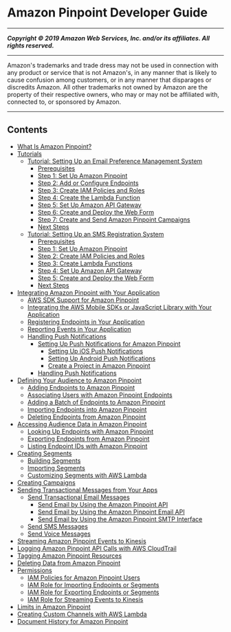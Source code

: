 # Amazon Pinpoint Developer Guide

-----
*****Copyright &copy; 2019 Amazon Web Services, Inc. and/or its affiliates. All rights reserved.*****

-----
Amazon's trademarks and trade dress may not be used in 
     connection with any product or service that is not Amazon's, 
     in any manner that is likely to cause confusion among customers, 
     or in any manner that disparages or discredits Amazon. All other 
     trademarks not owned by Amazon are the property of their respective
     owners, who may or may not be affiliated with, connected to, or 
     sponsored by Amazon.

-----
## Contents
+ [What Is Amazon Pinpoint?](welcome.md)
+ [Tutorials](tutorials.md)
   + [Tutorial: Setting Up an Email Preference Management System](tutorials-email-prefs.md)
      + [Prerequisites](tutorials-email-prefs-prereqs.md)
      + [Step 1: Set Up Amazon Pinpoint](tutorials-email-prefs-part-1.md)
      + [Step 2: Add or Configure Endpoints](tutorials-email-prefs-part-2.md)
      + [Step 3: Create IAM Policies and Roles](tutorials-email-prefs-part-3.md)
      + [Step 4: Create the Lambda Function](tutorials-email-prefs-part-4.md)
      + [Step 5: Set Up Amazon API Gateway](tutorials-email-prefs-part-5.md)
      + [Step 6: Create and Deploy the Web Form](tutorials-email-prefs-part-6.md)
      + [Step 7: Create and Send Amazon Pinpoint Campaigns](tutorials-email-prefs-part-7.md)
      + [Next Steps](tutorials-email-prefs-next-steps.md)
   + [Tutorial: Setting Up an SMS Registration System](tutorials-two-way-sms.md)
      + [Prerequisites](tutorials-two-way-sms-prereqs.md)
      + [Step 1: Set Up Amazon Pinpoint](tutorials-two-way-sms-part-1.md)
      + [Step 2: Create IAM Policies and Roles](tutorials-two-way-sms-part-2.md)
      + [Step 3: Create Lambda Functions](tutorials-two-way-sms-part-3.md)
      + [Step 4: Set Up Amazon API Gateway](tutorials-two-way-sms-part-4.md)
      + [Step 5: Create and Deploy the Web Form](tutorials-two-way-sms-part-5.md)
      + [Next Steps](tutorials-two-way-sms-next-steps.md)
+ [Integrating Amazon Pinpoint with Your Application](integrate.md)
   + [AWS SDK Support for Amazon Pinpoint](integrate-supported-sdks.md)
   + [Integrating the AWS Mobile SDKs or JavaScript Library with Your Application](integrate-sdk.md)
   + [Registering Endpoints in Your Application](integrate-endpoints.md)
   + [Reporting Events in Your Application](integrate-events.md)
   + [Handling Push Notifications](integrate-push.md)
      + [Setting Up Push Notifications for Amazon Pinpoint](mobile-push.md)
         + [Setting Up iOS Push Notifications](apns-setup.md)
         + [Setting Up Android Push Notifications](mobile-push-android.md)
         + [Create a Project in Amazon Pinpoint](mobile-push-create-project.md)
      + [Handling Push Notifications](integrate-push-services.md)
+ [Defining Your Audience to Amazon Pinpoint](audience-define.md)
   + [Adding Endpoints to Amazon Pinpoint](audience-define-endpoints.md)
   + [Associating Users with Amazon Pinpoint Endpoints](audience-define-user.md)
   + [Adding a Batch of Endpoints to Amazon Pinpoint](audience-define-endpoints-batch.md)
   + [Importing Endpoints into Amazon Pinpoint](audience-define-import.md)
   + [Deleting Endpoints from Amazon Pinpoint](audience-define-remove.md)
+ [Accessing Audience Data in Amazon Pinpoint](audience-data.md)
   + [Looking Up Endpoints with Amazon Pinpoint](audience-data-endpoints.md)
   + [Exporting Endpoints from Amazon Pinpoint](audience-data-export.md)
   + [Listing Endpoint IDs with Amazon Pinpoint](audience-data-list-ids.md)
+ [Creating Segments](segments.md)
   + [Building Segments](segments-dimensional.md)
   + [Importing Segments](segments-importing.md)
   + [Customizing Segments with AWS Lambda](segments-dynamic.md)
+ [Creating Campaigns](campaigns.md)
+ [Sending Transactional Messages from Your Apps](send-messages.md)
   + [Send Transactional Email Messages](send-messages-email.md)
      + [Send Email by Using the Amazon Pinpoint API](send-messages-sdk.md)
      + [Send Email by Using the Amazon Pinpoint Email API](send-messages-email-sdk.md)
      + [Send Email by Using the Amazon Pinpoint SMTP Interface](send-messages-email-smtp.md)
   + [Send SMS Messages](send-messages-sms.md)
   + [Send Voice Messages](send-messages-voice.md)
+ [Streaming Amazon Pinpoint Events to Kinesis](analytics-streaming.md)
+ [Logging Amazon Pinpoint API Calls with AWS CloudTrail](logging-using-cloudtrail.md)
+ [Tagging Amazon Pinpoint Resources](tagging-resources.md)
+ [Deleting Data from Amazon Pinpoint](deleting-data.md)
+ [Permissions](permissions.md)
   + [IAM Policies for Amazon Pinpoint Users](permissions-actions.md)
   + [IAM Role for Importing Endpoints or Segments](permissions-import-segment.md)
   + [IAM Role for Exporting Endpoints or Segments](permissions-export-endpoints.md)
   + [IAM Role for Streaming Events to Kinesis](permissions-streams.md)
+ [Limits in Amazon Pinpoint](limits.md)
+ [Creating Custom Channels with AWS Lambda](channels-custom.md)
+ [Document History for Amazon Pinpoint](doc-history.md)